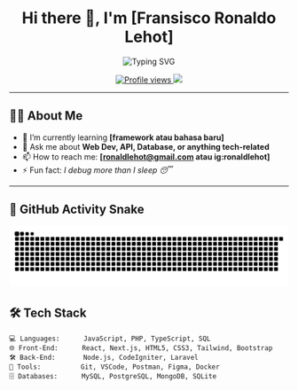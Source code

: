 <h1 align="center">Hi there 👋, I'm [Fransisco Ronaldo Lehot]</h1>

<p align="center">
  <img src="https://readme-typing-svg.herokuapp.com?center=true&vCenter=true&lines=Software+Developer;Full-Stack+Engineer;Open+Source+Enthusiast;Lifelong+Learner" alt="Typing SVG" />
</p>

<p align="center">
  <a href="https://github.com/ronaldlehot">
    <img src="https://komarev.com/ghpvc/?username=namakamu&label=Profile%20views&color=0e75b6&style=flat" alt="Profile views" />
  </a>
  <a href="https://github.com/ronaldlehot?tab=followers">
    <img src="https://img.shields.io/github/followers/namakamu?label=Followers&style=social" />
  </a>
</p>

---

## 👨‍💻 About Me

- 🌱 I’m currently learning **[framework atau bahasa baru]**
- 💬 Ask me about **Web Dev, API, Database, or anything tech-related**
- 📫 How to reach me: **[ronaldlehot@gmail.com atau ig:ronaldlehot]**
- ⚡ Fun fact: *I debug more than I sleep 😴*

---



## 🐍 GitHub Activity Snake

![snake_gif](https://github.com/ronaldlehot/snake/blob/output/github-snake-dark.svg)

## 🛠️ Tech Stack

```bash
💻 Languages:      JavaScript, PHP, TypeScript, SQL
🌐 Front-End:      React, Next.js, HTML5, CSS3, Tailwind, Bootstrap
🛠️ Back-End:       Node.js, CodeIgniter, Laravel
🧰 Tools:          Git, VSCode, Postman, Figma, Docker
🗄️ Databases:      MySQL, PostgreSQL, MongoDB, SQLite
